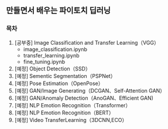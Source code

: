 ## 만들면서 배우는 파이토치 딥러닝

### 목차

1. [공부중] Image Classification and Transfer Learning（VGG）
    - image_classification.ipynb
    - transfer_learning.ipynb
    - fine_tuning.ipynb
2. [예정] Object Detection（SSD）
3. [예정] Sementic Segmentation（PSPNet）
4. [예정] Pose Estimation（OpenPose）
5. [예정] GAN/Image Generating（DCGAN、Self-Attention GAN）
6. [예정] GAN/Anomaly Detection（AnoGAN、Efficient GAN)
7. [예정] NLP Emotion Recognition（Transformer）
8. [예정] NLP Emotion Recognition（BERT）
9. [예정] Video TransferLearning（3DCNN,ECO）
